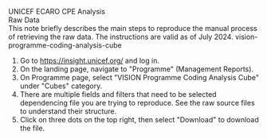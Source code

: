 UNICEF ECARO CPE Analysis  
Raw Data  
This note briefly describes the main steps to reproduce the manual process of retrieving the raw data. The 
instructions are valid as of July 2024.
vision-programme-coding-analysis-cube  
1.  Go to https://insight.unicef.org/ and log in.
2.  On the landing page, navigate to "Programme" (Management Reports).
3.  On Programme page, select "VISION Programme Coding Analysis Cube" under "Cubes" category.
4.  There are multiple fields and filters that need to be selected dependencing file you are trying to 
reproduce. See the raw source files to understand their structure.
5.  Click on three dots on the top right, then select "Download" to download the file.
